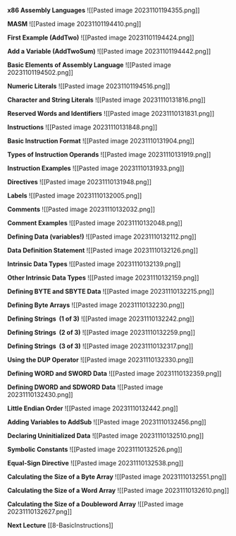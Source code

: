 **x86 Assembly Languages**
![[Pasted image 20231101194355.png]]

**MASM**
![[Pasted image 20231101194410.png]]

**First Example (AddTwo)**
![[Pasted image 20231101194424.png]]

**Add a Variable (AddTwoSum)**
![[Pasted image 20231101194442.png]]

**Basic Elements of Assembly Language**
![[Pasted image 20231101194502.png]]

**Numeric Literals**
![[Pasted image 20231101194516.png]]

**Character and String Literals**
![[Pasted image 20231110131816.png]]

**Reserved Words and Identifiers**
![[Pasted image 20231110131831.png]]

**Instructions**
![[Pasted image 20231110131848.png]]

**Basic Instruction Format**
![[Pasted image 20231110131904.png]]

**Types of Instruction Operands**
![[Pasted image 20231110131919.png]]

**Instruction Examples**
![[Pasted image 20231110131933.png]]

**Directives**
![[Pasted image 20231110131948.png]]

**Labels**
![[Pasted image 20231110132005.png]]

**Comments**
![[Pasted image 20231110132032.png]]

**Comment Examples**
![[Pasted image 20231110132048.png]]

**Defining Data (variables!)**
![[Pasted image 20231110132112.png]]

**Data Definition Statement**
![[Pasted image 20231110132126.png]]

**Intrinsic Data Types**
![[Pasted image 20231110132139.png]]

**Other Intrinsic Data Types**
![[Pasted image 20231110132159.png]]

**Defining BYTE and SBYTE Data**
![[Pasted image 20231110132215.png]]

**Defining Byte Arrays**
![[Pasted image 20231110132230.png]]

**Defining Strings  (1 of 3)**
![[Pasted image 20231110132242.png]]

**Defining Strings  (2 of 3)**
![[Pasted image 20231110132259.png]]

**Defining Strings  (3 of 3)**
![[Pasted image 20231110132317.png]]

**Using the DUP Operator**
![[Pasted image 20231110132330.png]]

**Defining WORD and SWORD Data**
![[Pasted image 20231110132359.png]]

**Defining DWORD and SDWORD Data**
![[Pasted image 20231110132430.png]]

**Little Endian Order**
![[Pasted image 20231110132442.png]]

**Adding Variables to AddSub**
![[Pasted image 20231110132456.png]]

**Declaring Uninitialized Data**
![[Pasted image 20231110132510.png]]

**Symbolic Constants**
![[Pasted image 20231110132526.png]]

**Equal-Sign Directive**
![[Pasted image 20231110132538.png]]

**Calculating the Size of a Byte Array**
![[Pasted image 20231110132551.png]]

**Calculating the Size of a Word Array**
![[Pasted image 20231110132610.png]]

**Calculating the Size of a Doubleword Array**
![[Pasted image 20231110132627.png]]

**Next Lecture**
[[8-BasicInstructions]]
